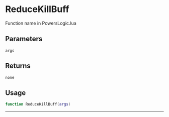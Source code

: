 # ReduceKillBuff
Function name in PowersLogic.lua
## Parameters
`args`
## Returns
`none`
## Usage
```lua
function ReduceKillBuff(args)
```
---
